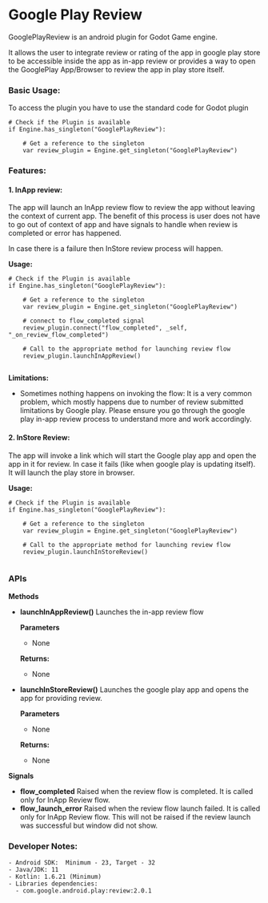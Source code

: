 # Google Play Review 

GooglePlayReview is an android plugin for Godot Game engine.

It allows the user to integrate review or rating of the app in google play store to be accessible inside the app as in-app review or provides a way to open the GooglePlay App/Browser to review the app in play store itself.

### Basic Usage:

To access the plugin you have to use the standard code for Godot plugin

```gdscript
# Check if the Plugin is available
if Engine.has_singleton("GooglePlayReview"):

    # Get a reference to the singleton
    var review_plugin = Engine.get_singleton("GooglePlayReview")    
```

### Features:

#### 1. InApp review:

The app will launch an InApp review flow to review the app without leaving the context of current app. The benefit of this process is user does not have to go out of context of app and have signals to handle when review is completed or error has happened.

In case there is a failure then InStore review process will happen.

**Usage:**

```gdscript
# Check if the Plugin is available
if Engine.has_singleton("GooglePlayReview"):

    # Get a reference to the singleton
    var review_plugin = Engine.get_singleton("GooglePlayReview")

    # connect to flow_completed signal
    review_plugin.connect("flow_completed", _self, "_on_review_flow_completed")

    # Call to the appropriate method for launching review flow
    review_plugin.launchInAppReview()
    
```

**Limitations:**

- Sometimes nothing happens on invoking the flow:
  It is a very common problem, which mostly happens due to number of review submitted limitations by Google play. Please ensure you go through the google play in-app review process to understand more and work accordingly.



#### 2. InStore Review:
The app will invoke a link which will start the Google play app and open the app in it for review. In case it fails (like when google play is updating itself). It will launch the play store in browser.

**Usage:**

```gdscript
# Check if the Plugin is available
if Engine.has_singleton("GooglePlayReview"):

    # Get a reference to the singleton
    var review_plugin = Engine.get_singleton("GooglePlayReview")

    # Call to the appropriate method for launching review flow
    review_plugin.launchInStoreReview()
    
```

### APIs

**Methods**

- **launchInAppReview()**
  Launches the in-app review flow
  
  **Parameters**
  - None
  
  **Returns:**
  - None

 - **launchInStoreReview()**
    Launches the google play app and opens the app for providing review.
    
    **Parameters**
    - None
    
    **Returns:**
    - None
  

**Signals**
  - **flow_completed** 
    Raised when the review flow is completed. It is called only for InApp Review flow.
  - **flow_launch_error**
    Raised when the review flow launch failed. It is called only for InApp Review flow. This will not be raised if the review launch was successful but window did not show.



### Developer Notes:

    - Android SDK:  Minimum - 23, Target - 32
    - Java/JDK: 11 
    - Kotlin: 1.6.21 (Minimum)
    - Libraries dependencies:
      - com.google.android.play:review:2.0.1
  